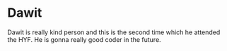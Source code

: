 # Dawit

Dawit is really kind person and this is the second time which he attended the HYF. He is gonna really good coder in the future.

